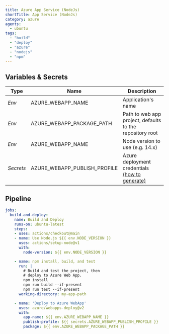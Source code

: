 ```yaml
---
title: Azure App Service (NodeJs)
shortTitle: App Service (NodeJs)
category: azure
agents: 
  - ubuntu
tags:
  - "build"
  - "deploy"
  - "azure"
  - "nodejs"
  - "npm"
---
```


## Variables & Secrets

| Type | Name | Description | 
|------|------|-------------|
| _Env_ | AZURE_WEBAPP_NAME | Application's name |
| _Env_ | AZURE_WEBAPP_PACKAGE_PATH | Path to web app project, defaults to the repository root |
| _Env_ | AZURE_WEBAPP_NAME | Node version to use (e.g. 14.x) |
| _Secrets_ | AZURE_WEBAPP_PUBLISH_PROFILE | Azure deployment credentials [(how to generate)](https://docs.microsoft.com/it-it/azure/app-service/deploy-github-actions?tabs=applevel#generate-deployment-credentials)

## Pipeline

```yaml
jobs:
  build-and-deploy:
    name: Build and Deploy
    runs-on: ubuntu-latest
    steps:
    - uses: actions/checkout@main
    - name: Use Node.js ${{ env.NODE_VERSION }}
      uses: actions/setup-node@v1
      with:
        node-version: ${{ env.NODE_VERSION }}

    - name: npm install, build, and test
      run: |
        # Build and test the project, then
        # deploy to Azure Web App.
        npm install
        npm run build --if-present
        npm run test --if-present
      working-directory: my-app-path

    - name: 'Deploy to Azure WebApp'
      uses: azure/webapps-deploy@v2
      with: 
        app-name: ${{ env.AZURE_WEBAPP_NAME }}
        publish-profile: ${{ secrets.AZURE_WEBAPP_PUBLISH_PROFILE }}
        package: ${{ env.AZURE_WEBAPP_PACKAGE_PATH }}

```
